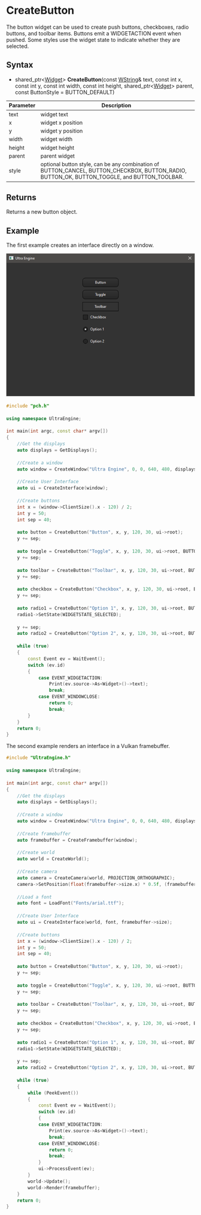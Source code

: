 # CreateButton

The button widget can be used to create push buttons, checkboxes, radio buttons, and toolbar items. Buttons emit a WIDGETACTION event when pushed. Some styles use the widget state to indicate whether they are selected.

## Syntax

- shared_ptr<[Widget](Widget.md)\> **CreateButton**(const [WString](WString.md)& text, const int x, const int y, const int width, const int height, shared_ptr<[Widget](Widget.md)\> parent, const ButtonStyle = BUTTON_DEFAULT)

| Parameter | Description |
| --- | --- |
| text | widget text |
| x | widget x position |
| y | widget y position |
| width | widget width |
| height | widget height |
| parent | parent widget |
| style | optional button style, can be any combination of BUTTON_CANCEL, BUTTON_CHECKBOX, BUTTON_RADIO, BUTTON_OK, BUTTON_TOGGLE, and BUTTON_TOOLBAR. |

## Returns

Returns a new button object.

## Example

The first example creates an interface directly on a window.

![](https://github.com/Leadwerks/Documentation/raw/master/Images/CreateButton.png)

```c++
#include "pch.h"

using namespace UltraEngine;

int main(int argc, const char* argv[])
{
    //Get the displays
    auto displays = GetDisplays();

    //Create a window
    auto window = CreateWindow("Ultra Engine", 0, 0, 640, 480, displays[0], WINDOW_TITLEBAR | WINDOW_CENTER);

    //Create User Interface
    auto ui = CreateInterface(window);

    //Create buttons
    int x = (window->ClientSize().x - 120) / 2;
    int y = 50;
    int sep = 40;

    auto button = CreateButton("Button", x, y, 120, 30, ui->root);
    y += sep;

    auto toggle = CreateButton("Toggle", x, y, 120, 30, ui->root, BUTTON_TOGGLE);
    y += sep;

    auto toolbar = CreateButton("Toolbar", x, y, 120, 30, ui->root, BUTTON_TOOLBAR);
    y += sep;

    auto checkbox = CreateButton("Checkbox", x, y, 120, 30, ui->root, BUTTON_CHECKBOX);
    y += sep;

    auto radio1 = CreateButton("Option 1", x, y, 120, 30, ui->root, BUTTON_RADIO);
    radio1->SetState(WIDGETSTATE_SELECTED);

    y += sep;
    auto radio2 = CreateButton("Option 2", x, y, 120, 30, ui->root, BUTTON_RADIO);

    while (true)
    {
        const Event ev = WaitEvent();
        switch (ev.id)
        {
            case EVENT_WIDGETACTION:
                Print(ev.source->As<Widget>()->text);
                break;
            case EVENT_WINDOWCLOSE:
                return 0;
                break;
        }
    }
    return 0;
}
```

The second example renders an interface in a Vulkan framebuffer.

```c++
#include "UltraEngine.h"

using namespace UltraEngine;

int main(int argc, const char* argv[])
{
    //Get the displays
    auto displays = GetDisplays();

    //Create a window
    auto window = CreateWindow("Ultra Engine", 0, 0, 640, 480, displays[0], WINDOW_TITLEBAR | WINDOW_CENTER);

    //Create framebuffer
    auto framebuffer = CreateFramebuffer(window);

    //Create world
    auto world = CreateWorld();

    //Create camera
    auto camera = CreateCamera(world, PROJECTION_ORTHOGRAPHIC);
    camera->SetPosition(float(framebuffer->size.x) * 0.5f, (framebuffer->size.y) * 0.5f);

    //Load a font
    auto font = LoadFont("Fonts/arial.ttf");

    //Create User Interface
    auto ui = CreateInterface(world, font, framebuffer->size);

    //Create buttons
    int x = (window->ClientSize().x - 120) / 2;
    int y = 50;
    int sep = 40;

    auto button = CreateButton("Button", x, y, 120, 30, ui->root);
    y += sep;

    auto toggle = CreateButton("Toggle", x, y, 120, 30, ui->root, BUTTON_TOGGLE);
    y += sep;

    auto toolbar = CreateButton("Toolbar", x, y, 120, 30, ui->root, BUTTON_TOOLBAR);
    y += sep;

    auto checkbox = CreateButton("Checkbox", x, y, 120, 30, ui->root, BUTTON_CHECKBOX);
    y += sep;

    auto radio1 = CreateButton("Option 1", x, y, 120, 30, ui->root, BUTTON_RADIO);
    radio1->SetState(WIDGETSTATE_SELECTED);

    y += sep;
    auto radio2 = CreateButton("Option 2", x, y, 120, 30, ui->root, BUTTON_RADIO);

    while (true)
    {
        while (PeekEvent())
        {
            const Event ev = WaitEvent();
            switch (ev.id)
            {
            case EVENT_WIDGETACTION:
                Print(ev.source->As<Widget>()->text);
                break;
            case EVENT_WINDOWCLOSE:
                return 0;
                break;
            }
            ui->ProcessEvent(ev);
        }
        world->Update();
        world->Render(framebuffer);
    }
    return 0;
}
```
